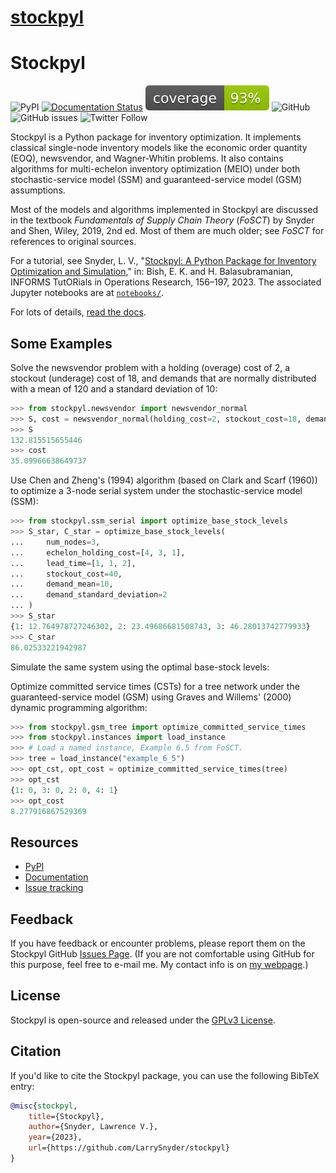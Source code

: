 # [stockpyl](https://github.com/LarrySnyder/stockpyl)

Stockpyl
========

![PyPI](https://img.shields.io/pypi/v/stockpyl)
[![Documentation Status](https://readthedocs.org/projects/stockpyl/badge/?version=latest)](https://stockpyl.readthedocs.io/en/latest/?badge=latest)
![Coverage](https://raw.githubusercontent.com/LarrySnyder/stockpyl/master/coverage_badge.svg)
![GitHub](https://img.shields.io/github/license/LarrySnyder/stockpyl)
![GitHub issues](https://img.shields.io/github/issues/LarrySnyder/stockpyl)
![Twitter Follow](https://img.shields.io/twitter/follow/LarrySnyder610?style=flat)

Stockpyl is a Python package for inventory optimization. It implements
classical single-node inventory models like the economic order quantity (EOQ), newsvendor,
and Wagner-Whitin problems. It also contains algorithms for multi-echelon inventory optimization
(MEIO) under both stochastic-service model (SSM) and guaranteed-service model (GSM) assumptions. 

Most of the models and algorithms implemented in Stockpyl are discussed in the textbook
*Fundamentals of Supply Chain Theory* (*FoSCT*) by Snyder and Shen, Wiley, 2019, 2nd ed. Most of them
are much older; see *FoSCT* for references to original sources. 

For a tutorial, see Snyder, L. V., "[Stockpyl: A Python Package for Inventory Optimization and Simulation](https://pubsonline.informs.org/doi/10.1287/educ.2023.0256)," in: Bish, E. K. and H. Balasubramanian, INFORMS TutORials in Operations Research, 156–197, 2023. The associated Jupyter notebooks are at [`notebooks/`](https://github.com/LarrySnyder/stockpyl/blob/c41103ca2055138f8f9844d29b3ab8ac67c847d5/notebooks).

For lots of details, [read the docs](http://stockpyl.readthedocs.io/).

Some Examples
-------------

Solve the newsvendor problem with a holding (overage) cost of 2, a stockout (underage) cost of 18, and 
demands that are normally distributed with a mean of 120 and a standard deviation of 10:

```python
>>> from stockpyl.newsvendor import newsvendor_normal
>>> S, cost = newsvendor_normal(holding_cost=2, stockout_cost=18, demand_mean=120, demand_sd=10)
>>> S
132.815515655446
>>> cost
35.09966638649737
```

Use Chen and Zheng's (1994) algorithm (based on Clark and Scarf (1960)) to optimize a 3-node serial system under
the stochastic-service model (SSM):

```python
>>> from stockpyl.ssm_serial import optimize_base_stock_levels
>>> S_star, C_star = optimize_base_stock_levels(
...     num_nodes=3,
...     echelon_holding_cost=[4, 3, 1],
...     lead_time=[1, 1, 2],
...     stockout_cost=40,
...     demand_mean=10,
...     demand_standard_deviation=2
... )
>>> S_star
{1: 12.764978727246302, 2: 23.49686681508743, 3: 46.28013742779933}
>>> C_star
86.02533221942987
```

Simulate the same system using the optimal base-stock levels:



Optimize committed service times (CSTs) for a tree network under the guaranteed-service model (GSM) 
using Graves and Willems' (2000) dynamic programming algorithm:

```python
>>> from stockpyl.gsm_tree import optimize_committed_service_times
>>> from stockpyl.instances import load_instance
>>> # Load a named instance, Example 6.5 from FoSCT.
>>> tree = load_instance("example_6_5")
>>> opt_cst, opt_cost = optimize_committed_service_times(tree)
>>> opt_cst
{1: 0, 3: 0, 2: 0, 4: 1}
>>> opt_cost
8.277916867529369
```



Resources
---------

* [PyPI](https://pypi.org/project/stockpyl/)
* [Documentation](http://stockpyl.readthedocs.io/)
* [Issue tracking](https://github.com/LarrySnyder/stockpyl/issues)

Feedback
--------

If you have feedback or encounter problems, please report them on the Stockpyl GitHub
[Issues Page](https://github.com/LarrySnyder/stockpyl/issues). (If you are not comfortable
using GitHub for this purpose, feel free to e-mail me. My contact info is on [my webpage](https://coral.ise.lehigh.edu/larry/).)

License
-------

Stockpyl is open-source and released under the [GPLv3 License](https://choosealicense.com/licenses/gpl-3.0/).

Citation
--------

If you'd like to cite the Stockpyl package, you can use the following BibTeX entry:

```bibtex
@misc{stockpyl,
    title={Stockpyl},
    author={Snyder, Lawrence V.},
    year={2023},
    url={https://github.com/LarrySnyder/stockpyl}
}
```


